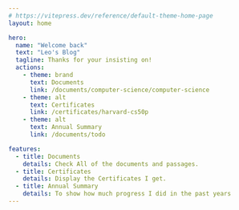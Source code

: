 ```yaml
---
# https://vitepress.dev/reference/default-theme-home-page
layout: home

hero:
  name: "Welcome back"
  text: "Leo's Blog"
  tagline: Thanks for your insisting on!
  actions:
    - theme: brand
      text: Documents
      link: /documents/computer-science/computer-science
    - theme: alt
      text: Certificates
      link: /certificates/harvard-cs50p
    - theme: alt
      text: Annual Summary
      link: /documents/todo

features:
  - title: Documents
    details: Check All of the documents and passages.
  - title: Certificates
    details: Display the Certificates I get.
  - title: Annual Summary
    details: To show how much progress I did in the past years
---
```

